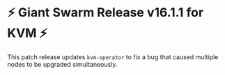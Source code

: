 # :zap: Giant Swarm Release v16.1.1 for KVM :zap:

This patch release updates `kvm-operator` to fix a bug that caused multiple nodes to be upgraded simultaneously.
